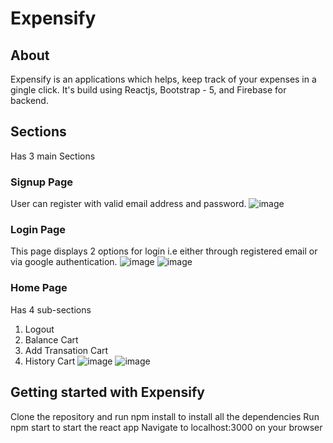 # Expensify

## About 

Expensify is an applications which helps, keep track of your expenses in a gingle click.
It's build using Reactjs, Bootstrap - 5, and Firebase for backend. 

## Sections
Has 3 main Sections

### Signup Page
User can register with valid email address and password.
![image](https://user-images.githubusercontent.com/69415586/171323631-99f53f70-c805-48f6-aca1-5b1bd69c728e.png)

### Login Page
This page displays 2 options for login i.e either through registered email or via google authentication. 
![image](https://user-images.githubusercontent.com/69415586/171323500-d1e1d319-c373-4c94-b3a8-9d842c63b2c8.png)
![image](https://user-images.githubusercontent.com/69415586/171323590-12c622f4-6463-4aaa-8581-9023a4c5fda7.png)

### Home Page
Has 4 sub-sections 
1. Logout
2. Balance Cart
3. Add Transation Cart
4. History Cart
![image](https://user-images.githubusercontent.com/69415586/171324018-8a3c2989-5d7a-4a01-8521-fa99d57d8e88.png)
![image](https://user-images.githubusercontent.com/69415586/171323982-7bd75279-bd51-45d1-a79b-196ac0cde9f6.png)

## Getting started with Expensify
Clone the repository and run npm install to install all the dependencies
Run npm start to start the react app
Navigate to localhost:3000 on your browser
